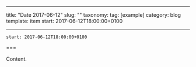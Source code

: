 
---
title: "Date 2017-06-12"
slug: ""
taxonomy:
tag: [example]
category: blog
template: item
start: 2017-06-12T18:00:00+0100

---

``start: 2017-06-12T18:00:00+0100``

===

Content.

